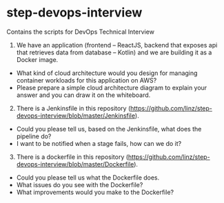 # step-devops-interview
Contains the scripts for DevOps Technical Interview

1. We have an application (frontend – ReactJS, backend that exposes api that retrieves data from database – Kotlin) and we are building it as a Docker image. 
  * What kind of cloud architecture would you design for managing container workloads for this application on AWS?
  *	Please prepare a simple cloud architecture diagram to explain your answer and you can draw it on the whiteboard.
2. There is a Jenkinsfile in this repository (https://github.com/linz/step-devops-interview/blob/master/Jenkinsfile).
  * Could you please tell us, based on the Jenkinsfile, what does the pipeline do?
  * I want to be notified when a stage fails, how can we do it?
3. There is a dockerfile in this repository (https://github.com/linz/step-devops-interview/blob/master/Dockerfile).
  * Could you please tell us what the Dockerfile does.
  * What issues do you see with the Dockerfile?
  * What improvements would you make to the Dockerfile?
